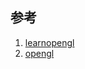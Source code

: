 ## 参考
1. [learnopengl](https://learnopengl.com/Getting-started/OpenGL)
2. [opengl](https://www.opengl.org/)